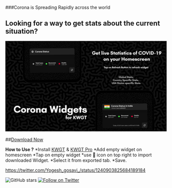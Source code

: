 ###Corona is Spreading Rapidly across the world

## Looking for a way to get stats about the current situation?

![Image of Global Widgets ](https://github.com/yogeshgosavi/Covid-Widgets-KWGT/raw/master/Images/covid19.png)

##[Download Now](https://github.com/yogeshgosavi/Covid-Widgets-KWGT/releases/tag/3) 

**How to Use ?**
*Install [KWGT](https://play.google.com/store/apps/details?id=org.kustom.widget) & [KWGT Pro](https://play.google.com/store/apps/details?id=org.kustom.widget.pro)
*Add empty widget on homescreen
	*Tap on empty widget
	*use 📁 icon on top right to import downloaded Widget.
	*Select it from exported tab.
*Save.


https://twitter.com/Yogesh_gosavi_/status/1240903825684189184

![GitHub stars](https://img.shields.io/github/stars/yogeshgosavi/Covid-Widgets-KWGT?style=social) 
[![Follow on Twitter](https://img.shields.io/twitter/follow/Yogesh_gosavi_?style=social)](https://twitter.com/Yogesh_gosavi_)


